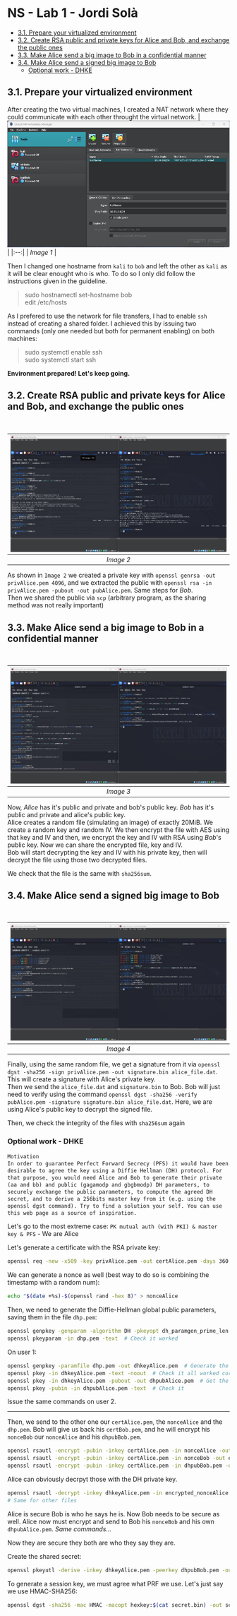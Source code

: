 # NS - Lab 1 - Jordi Solà <!-- omit in toc -->

- [3.1. Prepare your virtualized environment](#31-prepare-your-virtualized-environment)
- [3.2. Create RSA public and private keys for Alice and Bob, and exchange the public ones](#32-create-rsa-public-and-private-keys-for-alice-and-bob-and-exchange-the-public-ones)
- [3.3. Make Alice send a big image to Bob in a confidential manner](#33-make-alice-send-a-big-image-to-bob-in-a-confidential-manner)
- [3.4. Make Alice send a signed big image to Bob](#34-make-alice-send-a-signed-big-image-to-bob)
  - [Optional work - DHKE](#optional-work---dhke)

<div style="page-break-after: always;"></div>

## 3.1. Prepare your virtualized environment

After creating the two virtual machines, I created a NAT network where they could communicate with each other throught the virtual network.
| ![](img/1.png) | 
|:--:| 
| *Image 1* |

Then I changed one hostname from `kali` to `bob` and left the other as `kali` as it will be clear enought who is who. To do so I only did follow the instructions given in the guideline.

> sudo hostnamectl set-hostname bob <br>
> edit /etc/hosts

As I prefered to use the network for file transfers, I had to enable `ssh` instead of creating a shared folder. I achieved this by issuing two commands (only one needed but both for permanent enabling) on both machines:

> sudo systemctl enable ssh <br>
> sudo systemctl start ssh

**Environment prepared! Let's keep going.**

<div style="page-break-after: always;"></div>

## 3.2. Create RSA public and private keys for Alice and Bob, and exchange the public ones

<br>

| ![](img/2.png) | 
|:--:| 
| *Image 2* |

As shown in `Image 2` we created a private key with `openssl genrsa -out privAlice.pem 4096`, and we extracted the public with `openssl rsa -in privAlice.pem -pubout -out pubAlice.pem`. Same steps for *Bob*. <br>
Then we shared the public via `scp` (arbitrary program, as the sharing method was not really important)

<div style="page-break-after: always;"></div>

## 3.3. Make Alice send a big image to Bob in a confidential manner

<br>

| ![](img/3.png) | 
|:--:| 
| *Image 3* |

Now, *Alice* has it's public and private and bob's public key. *Bob* has it's public and private and alice's public key. <br>
Alice creates a random file (simulating an image) of exactly 20MiB. We create a random key and random IV. We then encrypt the file with AES using that key and IV and then, we encrypt the key and IV with RSA using *Bob*'s public key. Now we can share the encrypted file, key and IV. <br>
Bob will start decrypting the key and IV with his private key, then will decrypt the file using those two decrypted files.

We check that the file is the same with `sha256sum`.

<div style="page-break-after: always;"></div>

## 3.4. Make Alice send a signed big image to Bob

<br>

| ![](img/4.png) | 
|:--:| 
| *Image 4* |

Finally, using the same random file, we get a signature from it via `openssl dgst -sha256 -sign privAlice.pem -out signature.bin alice_file.dat`. This will create a signature with Alice's private key. <br>
Then we send the `alice_file.dat` and `signature.bin` to Bob. Bob will just need to verify using the command `openssl dgst -sha256 -verify pubAlice.pem -signature signature.bin alice_file.dat`. Here, we are using Alice's public key to decrypt the signed file.

Then, we check the integrity of the files with `sha256sum` again


### Optional work - DHKE

    Motivation
    In order to guarantee Perfect Forward Secrecy (PFS) it would have been desirable to agree the key using a Diffie Hellman (DH) protocol. For that purpose, you would need Alice and Bob to generate their private (aa and bb) and public (gagamodp and gbgbmodp) DH parameters, to securely exchange the public parameters, to compute the agreed DH secret, and to derive a 256bits master key from it (e.g. using the openssl dgst command). Try to find a solution your self. You can use this web page as a source of inspiration.

Let's go to the most extreme case: `PK mutual auth (with PKI) & master key & PFS` - We are Alice

Let's generate a certificate with the RSA private key:
```bash
openssl req -new -x509 -key privAlice.pem -out certAlice.pem -days 360
```

We can generate a nonce as well (best way to do so is combining the timestamp with a random num):
```bash
echo "$(date +%s)-$(openssl rand -hex 8)" > nonceAlice
```

Then, we need to generate the Diffie-Hellman global public parameters, saving them in the file `dhp.pem`:
```bash
openssl genpkey -genparam -algorithm DH -pkeyopt dh_paramgen_prime_len:2048 -out dhp.pem
openssl pkeyparam -in dhp.pem -text  # Check it worked
```

On user 1:
```bash
openssl genpkey -paramfile dhp.pem -out dhkeyAlice.pem  # Generate the private and public key
openssl pkey -in dhkeyAlice.pem -text -noout  # Check it all worked correctly
openssl pkey -in dhkeyAlice.pem -pubout -out dhpubAlice.pem  # Get the public key from the private one
openssl pkey -pubin -in dhpubAlice.pem -text  # Check it
```
Issue the same commands on user 2.

---

Then, we send to the other one our `certAlice.pem`, the `nonceAlice` and the `dhp.pem`.
Bob will give us back his `certBob.pem`, and he will encrypt his `nonceBob` our `nonceAlice` and his `dhpubBob.pem`.
```bash
openssl rsautl -encrypt -pubin -inkey certAlice.pem -in nonceAlice -out encrypted_nonceAlice
openssl rsautl -encrypt -pubin -inkey certAlice.pem -in nonceBob -out encrypted_nonceBob
openssl rsautl -encrypt -pubin -inkey certAlice.pem -in dhpubBob.pem -out encrypted_dhpubBob.pem
```

Alice can obviously decrpyt those with the DH private key.
```bash
openssl rsautl -decrypt -inkey dhkeyAlice.pem -in encrypted_nonceAlice -out nonceAlice
# Same for other files
```

Alice is secure Bob is who he says he is. Now Bob needs to be secure as well.
Alice now must encrypt and send to Bob his `nonceBob` and his own `dhpubAlice.pem`.
_Same commands..._

Now they are secure they both are who they say they are.

Create the shared secret:
```bash
openssl pkeyutl -derive -inkey dhkeyAlice.pem -peerkey dhpubBob.pem -out secret.bin
```

To generate a session key, we must agree what PRF we use. Let's just say we use HMAC-SHA256:

```bash
openssl dgst -sha256 -mac HMAC -macopt hexkey:$(cat secret.bin) -out session_key.bin
```